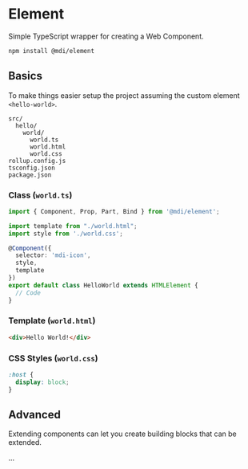 # Element

Simple TypeScript wrapper for creating a Web Component.

```bash
npm install @mdi/element
```

## Basics

To make things easier setup the project assuming the custom element `<hello-world>`.

```
src/
  hello/
    world/
      world.ts
      world.html
      world.css
rollup.config.js
tsconfig.json
package.json
```

### Class (`world.ts`)

```typescript
import { Component, Prop, Part, Bind } from '@mdi/element';

import template from "./world.html";
import style from './world.css';

@Component({
  selector: 'mdi-icon',
  style,
  template
})
export default class HelloWorld extends HTMLElement {
  // Code
}
```

### Template (`world.html`)

```html
<div>Hello World!</div>
```

### CSS Styles (`world.css`)

```css
:host {
  display: block;
}
```

## Advanced

Extending components can let you create building blocks that can be extended.

...
